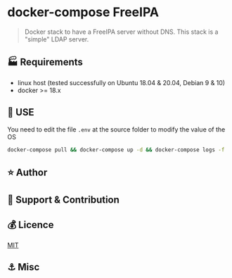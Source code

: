 # docker-compose FreeIPA

> Docker stack to have a FreeIPA server without DNS. This stack is a "simple" LDAP server.

## :factory: Requirements

* linux host (tested successfully on Ubuntu 18.04 & 20.04, Debian 9 & 10)
* docker >= 18.x

## :rocket: USE


You need to edit the file `.env` at the source folder to modify the value of the OS


```bash
docker-compose pull && docker-compose up -d && docker-compose logs -f
```

## :star: Author


## :wrench: Support & Contribution


## :moneybag: Licence

[MIT](https://choosealicense.com/licenses/mit/)

## :anchor: Misc

